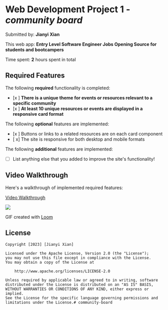 # Web Development Project 1 - *community board*

Submitted by: **Jianyi Xian**

This web app: **Entry Level Software Engineer Jobs Opening Source for students and bootcampers**

Time spent: **2** hours spent in total

## Required Features

The following **required** functionality is completed:

- [x ] **There is a unique theme for events or resources relevant to a specific community**
- [x ] **At least 10 unique resources or events are displayed in a responsive card format**

The following **optional** features are implemented:

- [x ] Buttons or links to a related resources are on each card component
- [ x] The site is responsive for both desktop and mobile formats

The following **additional** features are implemented:

* [ ] List anything else that you added to improve the site's functionality!

## Video Walkthrough

Here's a walkthrough of implemented required features:

<a href="https://www.loom.com/share/064207cd95e146cc8bde61b696ade621">
    <p>Video Walkthrough</p>
    <img style="max-width:300px;" src="https://cdn.loom.com/sessions/thumbnails/064207cd95e146cc8bde61b696ade621-with-play.gif">
  </a>
  


GIF created with [Loom](https://www.loom.com/)



## License

    Copyright [2023] [Jianyi Xian]

    Licensed under the Apache License, Version 2.0 (the "License");
    you may not use this file except in compliance with the License.
    You may obtain a copy of the License at

        http://www.apache.org/licenses/LICENSE-2.0

    Unless required by applicable law or agreed to in writing, software
    distributed under the License is distributed on an "AS IS" BASIS,
    WITHOUT WARRANTIES OR CONDITIONS OF ANY KIND, either express or implied.
    See the License for the specific language governing permissions and
    limitations under the License.# community-board